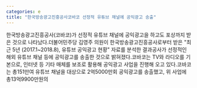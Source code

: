 ```yaml
---
categories: e
title: "한국방송광고진흥공사코바코 선정적 유튜브 채널에 공익광고 송출"
---
```

한국방송광고진흥공사(코바코)가 선정적 유튜브 채널에 공익광고을 하고도 포상까지 받은 것으로 나타났다.더불어민주당 김영주 의원이 한국방송광고진흥공사로부터 받은 "최근 5년 (2017.1~2018.8), 유튜브 공익광고 현황" 자료를 분석한 결과공사가 선정적인 해외 유튜브 채널 등에 공익광고를 송출한 것으로 밝혀졌다.코바코는 TV와 라디오를 기본으로, 인터넷 등 기타 매체를 보조로 활용해 공익광고 사업을 진행해 오고 있다.코바코는 총151만여 유튜브 채널을 대상으로 2억5000만회 공익광고를 송출했고, 위 사업에 총13억9900만원의